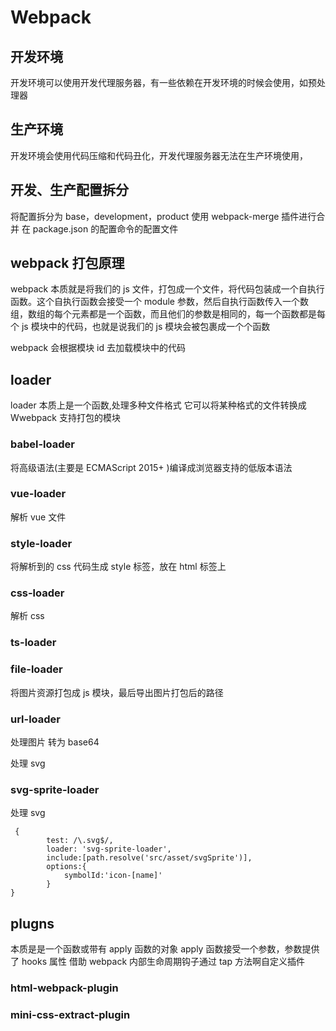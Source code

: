 # Webpack

## 开发环境

开发环境可以使用开发代理服务器，有一些依赖在开发环境的时候会使用，如预处理器

## 生产环境

开发环境会使用代码压缩和代码丑化，开发代理服务器无法在生产环境使用，

## 开发、生产配置拆分

将配置拆分为 base，development，product
使用 webpack-merge 插件进行合并
在 package.json 的配置命令的配置文件

## webpack 打包原理

webpack 本质就是将我们的 js 文件，打包成一个文件，将代码包装成一个自执行函数。这个自执行函数会接受一个 module 参数，然后自执行函数传入一个数组，数组的每个元素都是一个函数，而且他们的参数是相同的，每一个函数都是每个 js 模块中的代码，也就是说我们的 js 模块会被包裹成一个个函数

webpack 会根据模块 id 去加载模块中的代码

## loader

loader 本质上是一个函数,处理多种文件格式 它可以将某种格式的文件转换成 Wwebpack 支持打包的模块

### babel-loader

将高级语法(主要是 ECMAScript 2015+ )编译成浏览器支持的低版本语法

### vue-loader

解析 vue 文件

### style-loader

将解析到的 css 代码生成 style 标签，放在 html 标签上

### css-loader

解析 css

### ts-loader

### file-loader

将图片资源打包成 js 模块，最后导出图片打包后的路径

### url-loader

处理图片 转为 base64

处理 svg

### svg-sprite-loader

处理 svg

```
 {
        test: /\.svg$/,
        loader: 'svg-sprite-loader',
        include:[path.resolve('src/asset/svgSprite')],
        options:{
            symbolId:'icon-[name]'
        }
}

```

## plugns

本质是是一个函数或带有 apply 函数的对象
apply 函数接受一个参数，参数提供了 hooks 属性
借助 webpack 内部生命周期钩子通过 tap 方法啊自定义插件

### html-webpack-plugin

### mini-css-extract-plugin
